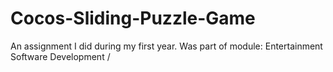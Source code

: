 # Cocos-Sliding-Puzzle-Game
An assignment I did during my first year. Was part of module: Entertainment Software Development /
